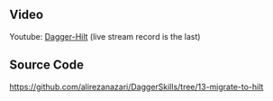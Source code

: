 ## Video

Youtube: [Dagger-Hilt](https://youtu.be/isCaUmpX62w)
(live stream record is the last)

## Source Code

https://github.com/alirezanazari/DaggerSkills/tree/13-migrate-to-hilt
